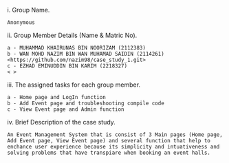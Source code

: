 i. Group Name.

    Anonymous

ii. Group Member Details (Name & Matric No).

    a - MUHAMMAD KHAIRUNAS BIN NOORIZAM (2112383)
    b - WAN MOHD NAZIM BIN WAN MUHAMAD SAIDIN (2114261)
    <https://github.com/nazim98/case_study_1.git>
    c - EZHAD EMINUDDIN BIN KARIM (2218327)
    < >

iii. The assigned tasks for each group member.

    a - Home page and LogIn function
    b - Add Event page and troubleshooting compile code
    c - View Event page and Admin function

iv. Brief Description of the case study.

    An Event Management System that is consist of 3 Main pages (Home page, Add Event page, View Event page) and several function that help to enchance user experience because its simplicity and intuativeness and solving problems that have transpiare when booking an event halls.
